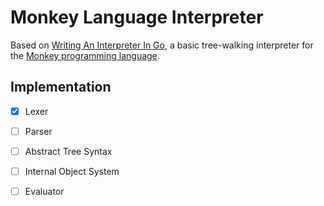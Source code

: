 # Monkey Language Interpreter

Based on [Writing An Interpreter In Go](https://interpreterbook.com), a basic tree-walking interpreter for the [Monkey programming language](https://interpreterbook.com/#the-monkey-programming-language).


## Implementation

- [x] Lexer
- [ ] Parser
- [ ] Abstract Tree Syntax
- [ ] Internal Object System
- [ ] Evaluator
 
